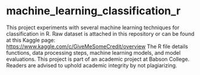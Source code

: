 # machine_learning_classification_r
This project experiments with several machine learning techniques for classification in R.
Raw dataset is attached in this repository or can be found at this Kaggle page: https://www.kaggle.com/c/GiveMeSomeCredit/overview
The R file details functions, data processing steps, machine learning models, and model evaluations.
This project is part of an academic project at Babson College. Readers are advised to uphold academic integrity by not plagiarizing.
